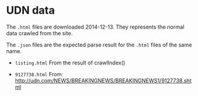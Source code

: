 UDN data
==================

The `.html` files are downloaded 2014-12-13.
They represents the normal data crawled from the site.

The `.json` files are the expected parse result for the
`.html` files of the same name.

 - `listing.html`
   From the result of crawlIndex()

 - `9127738.html`
   From: http://udn.com/NEWS/BREAKINGNEWS/BREAKINGNEWS1/9127738.shtml